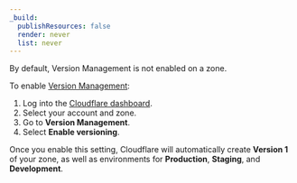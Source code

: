 ```yaml
---
_build:
  publishResources: false
  render: never
  list: never
---
```


By default, Version Management is not enabled on a zone.

To enable [Version Management](https://dash.cloudflare.com/?to=/:account/:zone/versioning):

1. Log into the [Cloudflare dashboard](https://dash.cloudflare.com).
2. Select your account and zone.
3. Go to **Version Management**.
4. Select **Enable versioning**.

Once you enable this setting, Cloudflare will automatically create **Version 1** of your zone, as well as environments for **Production**, **Staging**, and **Development**.